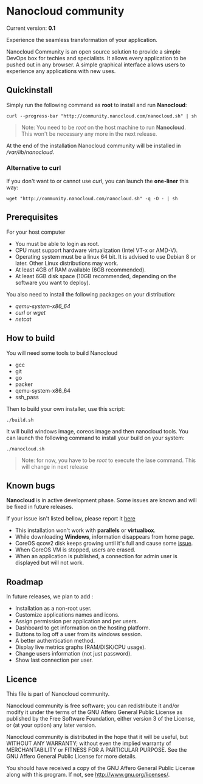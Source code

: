 # Nanocloud community

Current version: **0.1**

Experience the seamless transformation of your application.

Nanocloud Community is an open source solution to provide a simple DevOps box
for techies and specialists. It allows every application to be pushed out in
any browser. A simple graphical interface allows users to experience any
applications with new uses.


## Quickinstall

Simply run the following command as **root** to install and run **Nanocloud**:

```
curl --progress-bar "http://community.nanocloud.com/nanocloud.sh" | sh
```

> Note: You need to be *root* on the host machine to run **Nanocloud**. This
> won't be necessary any more in the next release.

At the end of the installation Nanocloud community will be installed in
*/var/lib/nanocloud*.

### Alternative to curl

If you don't want to or cannot use *curl*, you can launch the **one-liner** this way:

```
wget "http://community.nanocloud.com/nanocloud.sh" -q -O - | sh
```

## Prerequisites

For your host computer

* You must be able to login as root.
* CPU must support hardware virtualization (Intel VT-x or AMD-V).
* Operating system must be a linux 64 bit. It is advised to use Debian 8 or
  later. Other Linux distributions may work.
* At least 4GB of RAM available (6GB recommended).
* At least 6GB disk space (10GB recommended, depending on the software you want to
  deploy).

You also need to install the following packages on your distribution:

* *qemu-system-x86_64*
* *curl* or *wget*
* *netcat*

## How to build

You will need some tools to build Nanocloud

* gcc
* git
* go
* packer
* qemu-system-x86_64
* ssh_pass

Then to build your own installer, use this script:

```
./build.sh
```

It will build windows image, coreos image and then nanocloud tools. You can
launch the following command to install your build on your system:

```
./nanocloud.sh
```

> Note: for now, you have to be *root* to execute the lase command. This will change in next release

## Known bugs

**Nanocloud** is in active development phase. Some issues are known and
will be fixed in future releases.

If your issue isn't listed bellow, please report it
[here](https://github.com/Nanocloud/community/issues/new)

* This installation won't work with **parallels** or **virtualbox**.
* While downloading **Windows**, information disappears from home page.
* CoreOS qcow2 disk keeps growing until it's full and cause some 
[issue](http://stackoverflow.com/questions/31712266/how-to-clean-up-docker-overlay-directory).
* When CoreOS VM is stopped, users are erased.
* When an application is published, a connection for admin user is displayed but will not work.

## Roadmap

In future releases, we plan to add :

* Installation as a non-root user.
* Customize applications names and icons.
* Assign permission per application and per users.
* Dashboard to get information on the hosting platform.
* Buttons to log off a user from its windows session.
* A better authentication method.
* Display live metrics graphs (RAM/DISK/CPU usage).
* Change users information (not just password).
* Show last connection per user.

## Licence

This file is part of Nanocloud community.

Nanocloud community is free software; you can redistribute it and/or modify
it under the terms of the GNU Affero General Public License as
published by the Free Software Foundation, either version 3 of the
License, or (at your option) any later version.

Nanocloud community is distributed in the hope that it will be useful,
but WITHOUT ANY WARRANTY; without even the implied warranty of
MERCHANTABILITY or FITNESS FOR A PARTICULAR PURPOSE.  See the
GNU Affero General Public License for more details.

You should have received a copy of the GNU Affero General Public License
along with this program.  If not, see <http://www.gnu.org/licenses/>.
